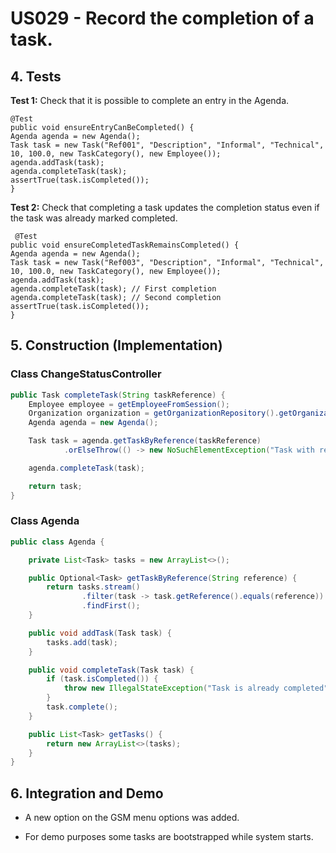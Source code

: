 # US029 - Record the completion of a task.

## 4. Tests 

**Test 1:** Check that it is possible to complete an entry in the Agenda.

    @Test
    public void ensureEntryCanBeCompleted() {
    Agenda agenda = new Agenda();
    Task task = new Task("Ref001", "Description", "Informal", "Technical", 10, 100.0, new TaskCategory(), new Employee());
    agenda.addTask(task);
    agenda.completeTask(task);
    assertTrue(task.isCompleted());
    }



**Test 2:** Check that completing a task updates the completion status even if the task was already marked completed.

     @Test
    public void ensureCompletedTaskRemainsCompleted() {
    Agenda agenda = new Agenda();
    Task task = new Task("Ref003", "Description", "Informal", "Technical", 10, 100.0, new TaskCategory(), new Employee());
    agenda.addTask(task);
    agenda.completeTask(task); // First completion
    agenda.completeTask(task); // Second completion
    assertTrue(task.isCompleted());
    }



## 5. Construction (Implementation)

### Class ChangeStatusController 

```java
public Task completeTask(String taskReference) {
    Employee employee = getEmployeeFromSession();
    Organization organization = getOrganizationRepository().getOrganizationByEmployee(employee);
    Agenda agenda = new Agenda();

    Task task = agenda.getTaskByReference(taskReference)
            .orElseThrow(() -> new NoSuchElementException("Task with reference " + taskReference + " not found"));

    agenda.completeTask(task);

    return task;
}

```

### Class Agenda

```java
public class Agenda {

    private List<Task> tasks = new ArrayList<>();

    public Optional<Task> getTaskByReference(String reference) {
        return tasks.stream()
                .filter(task -> task.getReference().equals(reference))
                .findFirst();
    }

    public void addTask(Task task) {
        tasks.add(task);
    }

    public void completeTask(Task task) {
        if (task.isCompleted()) {
            throw new IllegalStateException("Task is already completed");
        }
        task.complete();
    }

    public List<Task> getTasks() {
        return new ArrayList<>(tasks);
    }
}
```


## 6. Integration and Demo 

* A new option on the GSM menu options was added.

* For demo purposes some tasks are bootstrapped while system starts.


